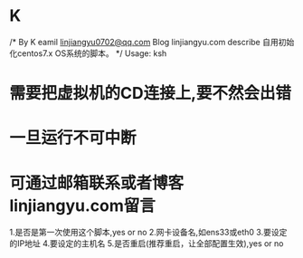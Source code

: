 # K
/* By K
  eamil 	linjiangyu0702@qq.com
  Blog  	linjiangyu.com
  describe      自用初始化centos7.x OS系统的脚本。
*/
Usage: ksh
# 需要把虚拟机的CD连接上,要不然会出错
# 一旦运行不可中断
# 可通过邮箱联系或者博客linjiangyu.com留言
1.是否是第一次使用这个脚本,yes or no
2.网卡设备名,如ens33或eth0
3.要设定的IP地址
4.要设定的主机名
5.是否重启(推荐重启，让全部配置生效),yes or no
